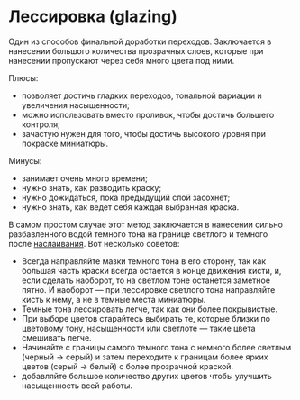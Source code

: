 # Лессировка (glazing)

Один из способов финальной доработки переходов. Заключается в
нанесении большого количества прозрачных слоев, которые при нанесении пропускают через себя много цвета под ними.

Плюсы:

- позволяет достичь гладких переходов, тональной вариации и увеличения насыщенности;
- можно использовать вместо проливок, чтобы достичь большего контроля;
- зачастую нужен для того, чтобы достичь высокого уровня при покраске миниатюры.

Минусы:

- занимает очень много времени;
- нужно знать, как разводить краску;
- нужно дожидаться, пока предыдущий слой засохнет;
- нужно знать, как ведет себя каждая выбранная краска.

В самом простом случае этот метод заключается в нанесении сильно разбавленного водой темного тона на границе светлого и темного после [наслаивания](layering.md). Вот несколько советов:

- Всегда направляйте мазки темного тона в его сторону, так как большая часть краски всегда остается в конце движения кисти, и, если сделать наоборот, то на светлом тоне останется заметное пятно. И наоборот — при лессировке светлого тона направляйте кисть к нему, а не в темные места миниатюры.
- Темные тона лессировать легче, так как они более покрывистые.
- При выборе цветов старайтесь выбирать те, которые близки по цветовому тону, насыщенности или светлоте — такие цвета смешивать легче.
- Начинайте с границы самого темного тона с немного более светлым (черный → серый) и затем переходите к границам более ярких цветов (серый → белый) с более прозрачной краской.
- добавляйте большое количество других цветов чтобы улучшить насыщенность всей работы.